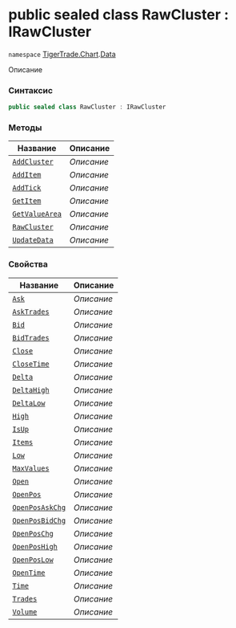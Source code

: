 
# public sealed class RawCluster : IRawCluster
`namespace` [TigerTrade.Chart](../../TigerTrade.Chart.md).[Data](../../TigerTrade.Chart/Data.md)



Описание

### Синтаксис
```csharp
public sealed class RawCluster : IRawCluster
```


### Методы
| Название | Описание |
| --- | --- |
| [`AddCluster`](./RawCluster.cs/Методы/AddCluster.md) | *Описание* |
| [`AddItem`](./RawCluster.cs/Методы/AddItem.md) | *Описание* |
| [`AddTick`](./RawCluster.cs/Методы/AddTick.md) | *Описание* |
| [`GetItem`](./RawCluster.cs/Методы/GetItem.md) | *Описание* |
| [`GetValueArea`](./RawCluster.cs/Методы/GetValueArea.md) | *Описание* |
| [`RawCluster`](./RawCluster.cs/Методы/RawCluster.md) | *Описание* |
| [`UpdateData`](./RawCluster.cs/Методы/UpdateData.md) | *Описание* |

### Свойства
| Название | Описание |
| --- | --- |
| [`Ask`](./RawCluster.cs/Свойства/Ask.md) | *Описание* |
| [`AskTrades`](./RawCluster.cs/Свойства/AskTrades.md) | *Описание* |
| [`Bid`](./RawCluster.cs/Свойства/Bid.md) | *Описание* |
| [`BidTrades`](./RawCluster.cs/Свойства/BidTrades.md) | *Описание* |
| [`Close`](./RawCluster.cs/Свойства/Close.md) | *Описание* |
| [`CloseTime`](./RawCluster.cs/Свойства/CloseTime.md) | *Описание* |
| [`Delta`](./RawCluster.cs/Свойства/Delta.md) | *Описание* |
| [`DeltaHigh`](./RawCluster.cs/Свойства/DeltaHigh.md) | *Описание* |
| [`DeltaLow`](./RawCluster.cs/Свойства/DeltaLow.md) | *Описание* |
| [`High`](./RawCluster.cs/Свойства/High.md) | *Описание* |
| [`IsUp`](./RawCluster.cs/Свойства/IsUp.md) | *Описание* |
| [`Items`](./RawCluster.cs/Свойства/Items.md) | *Описание* |
| [`Low`](./RawCluster.cs/Свойства/Low.md) | *Описание* |
| [`MaxValues`](./RawCluster.cs/Свойства/MaxValues.md) | *Описание* |
| [`Open`](./RawCluster.cs/Свойства/Open.md) | *Описание* |
| [`OpenPos`](./RawCluster.cs/Свойства/OpenPos.md) | *Описание* |
| [`OpenPosAskChg`](./RawCluster.cs/Свойства/OpenPosAskChg.md) | *Описание* |
| [`OpenPosBidChg`](./RawCluster.cs/Свойства/OpenPosBidChg.md) | *Описание* |
| [`OpenPosChg`](./RawCluster.cs/Свойства/OpenPosChg.md) | *Описание* |
| [`OpenPosHigh`](./RawCluster.cs/Свойства/OpenPosHigh.md) | *Описание* |
| [`OpenPosLow`](./RawCluster.cs/Свойства/OpenPosLow.md) | *Описание* |
| [`OpenTime`](./RawCluster.cs/Свойства/OpenTime.md) | *Описание* |
| [`Time`](./RawCluster.cs/Свойства/Time.md) | *Описание* |
| [`Trades`](./RawCluster.cs/Свойства/Trades.md) | *Описание* |
| [`Volume`](./RawCluster.cs/Свойства/Volume.md) | *Описание* |



